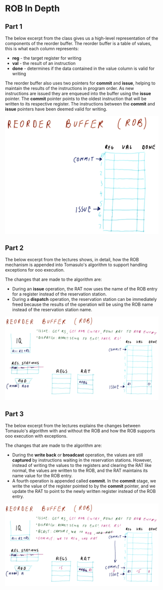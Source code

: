 # ROB In Depth

## Part 1

The below excerpt from the class gives us a high-level representation of the
components of the reorder buffer. The reorder buffer is a table of values, this
is what each column represents:

* **reg** - the target register for writing
* **val** - the result of an instruction
* **done** - determines if the data contained in the value column is valid for
writing

The reorder buffer also uses two pointers for **commit** and **issue**, helping
to maintain the results of the instructions in program order. As new
instructions are issued they are enqueued into the buffer using the **issue**
pointer. The **commit** pointer points to the oldest instruction that will be
written to its respective register. The instructions between the **commit** and
**issue** pointers have been deemed valid for writing.

![reorder-buffer-part-1](./img/reorder-buffer-part-1.png)

## Part 2

The below excerpt from the lectures shows, in detail, how the ROB mechanism is
appended into Tomasulo's algorithm to support handling exceptions for ooo
execution.

The changes that are made to the algorithm are:

* During an **issue** operation, the RAT now uses the name of the ROB entry for
a register instead of the reservation station.
* During a **dispatch** operation, the reservation station can be immediately
freed because the results of the operation will be using the ROB name instead of
the reservation station name.

![reorder-buffer-part-2](./img/reorder-buffer-part-2.png)

## Part 3

The below excerpt from the lectures explains the changes between Tomasulo's
algorithm with and without the ROB and how the ROB supports ooo execution with
exceptions.

The changes that are made to the algorithm are:

* During the **write back** or **broadcast** operation, the values are still
**captured** by instructions waiting in the reservation stations. However,
instead of writing the values to the registers and clearing the RAT like normal,
the values are written to the ROB, and the RAT maintains its name value for the
ROB entry.
* A fourth operation is appended called **commit**. In the **commit** stage, we
write the value of the register pointed to by the **commit** pointer, and we
update the RAT to point to the newly written register instead of the ROB entry.

![reorder-buffer-part-3](./img/reorder-buffer-part-3.png)